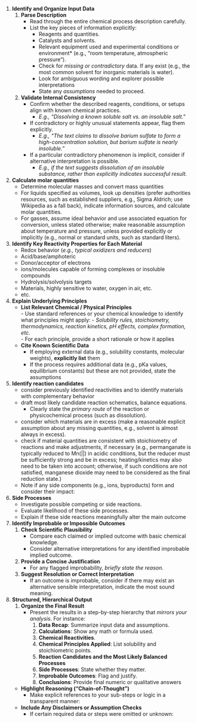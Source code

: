 
1. **Identify and Organize Input Data**
    1. **Parse Description**  
        - Read through the entire chemical process description carefully.  
        - List the key pieces of information explicitly:
             - Reagents and quantities.  
             - Catalysts and solvents.  
             - Relevant equipment used and experimental conditions or environment* (e.g., “room temperature, atmospheric pressure”).  
           - Check for *missing or contradictory* data. If any exist (e.g., the most common solvent for inorganic materials is water).
           - Look for ambiguous wording and explorer possible interpretations 
           - State any *assumptions* needed to proceed.      
    2. **Validate Internal Consistency**  
        - Confirm whether the described reagents, conditions, or setups align with known chemical practices.  
             - *E.g., “Dissolving a known soluble salt vs. an insoluble salt.”*  
        - If contradictory or highly unusual statements appear, flag them explicitly. 
             - *E.g., “The text claims to dissolve barium sulfate to form a high-concentration solution, but barium sulfate is nearly insoluble.”*
         - If a particular contradictory phenomenon is implicit, consider if alternative interpretation is possible.
             - *E.g., if the text suggests dissolution of an insoluble substance, rather than explicitly indicates successful result.*
2. **Calculate molar quantities** 
    - Determine molecular masses and convert mass quantities
    - For liquids specified as volumes, look up densities (prefer authorities resources, such as established suppliers, e.g., Sigma Aldrich; use Wikipedia as a fall back), indicate information sources, and calculate molar quantities.
    - For gasses, assume ideal behavior and use associated equation for conversion, unless stated otherwise; make reasonable assumption about temperature and pressure, unless provided explicitly or implicitly (e.g., normal or standard units, such as standard liters). 
3. **Identify Key Reactivity Properties for Each Material**
    - Redox behavior (*e.g., typical oxidizers and reducers*)
    - Acid/base/amphoteric
    - Donor/acceptor of electrons
    - ions/molecules capable of forming complexes or insoluble compounds
    - Hydrolysis/solvolysis targets
    - Materials, highly sensitive to water, oxygen in air, etc.
    - etc.
4. **Explain Underlying Principles**
    - **List Relevant Chemical / Physical Principles**  
           - Use standard references or your chemical knowledge to identify what principles might apply:
             - *Solubility rules, stoichiometry, thermodynamics, reaction kinetics, pH effects, complex formation, etc.*  
           - For each principle, provide a short rationale or how it applies   
    - **Cite Known Scientific Data**  
       - If employing external data (e.g., solubility constants, molecular weights), **explicitly list** them
       - If the process requires additional data (e.g., pKa values, equilibrium constants) but these are not provided, state the assumptions
5. **Identify reaction candidates**
    - consider previously identified reactivities and to identify materials with complementary behavior
    - draft most likely candidate reaction schematics, balance equations.
        - Clearly state the *primary route* of the reaction or physicochemical process (such as dissolution).
    - consider which materials are in excess (make a reasonable explicit assumption about any missing quantities, e.g., solvent is almost always in excess).
    - check if material quantities are consistent with stoichiometry of reactions and make adjustments, if necessary (e.g., permanganate is typically reduced to Mn(||) in acidic conditions, but the reducer must be sufficiently strong and be in excess; heating/kinetics may also need to be taken into account; otherwise, if such conditions are not satisfied, manganese dioxide may need to be considered as the final reduction state.)
    - Note if any side components (e.g., ions, byproducts) form and consider their impact:
6. **Side Processes**
    - Investigate possible competing or side reactions.
    - Evaluate likelihood of these side processes.
    - Explain if these side reactions meaningfully alter the main outcome
7. **Identify Improbable or Impossible Outcomes**
    1. **Check Scientific Plausibility**  
        - Compare each claimed or implied outcome with basic chemical knowledge.
        - Consider alternative interpretations for any identified improbable implied outcome.
    2. **Provide a Concise Justification**  
        - For any flagged improbability, *briefly state the reason*.  
    3. **Suggest Resolution or Correct Interpretation**  
        - If an outcome is improbable, consider if there may exist an alternative sensible interpretation, indicate the most sound meaning.
8. **Structured, Hierarchical Output**
    1. **Organize the Final Result**  
        - Present the results in a step-by-step hierarchy that *mirrors your analysis*. For instance:
             1. **Data Recap**: Summarize input data and assumptions.  
             2. **Calculations**: Show any math or formula used.  
             3. **Chemical Reactivities**.
             4. **Chemical Principles Applied**: List solubility and stoichiometric points.  
             5. **Reaction Candidates and the Most Likely Balanced Processes**
             6. **Side Processes**: State whether they matter.  
             7. **Improbable Outcomes**: Flag and justify.  
             8. **Conclusions**: Provide final numeric or qualitative answers
    - **Highlight Reasoning (“Chain-of-Thought”)**  
        - Make explicit references to your sub-steps or logic in a transparent manner:  
    - **Include Any Disclaimers or Assumption Checks**  
        - If certain required data or steps were omitted or unknown:
